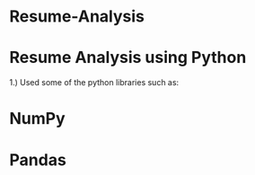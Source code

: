 # Resume-Analysis

# Resume Analysis using Python #

1.) Used some of the python libraries such as:
# NumPy
# Pandas 
